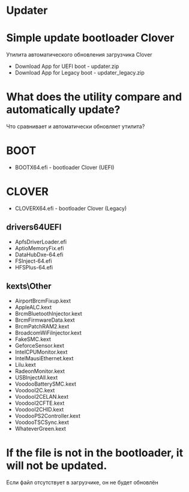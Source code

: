 # Updater
# Simple update bootloader Clover
Утилита автоматического обновления загрузчика Clover

- Download App for UEFI boot - updater.zip
- Download App for Legacy boot - updater_legacy.zip

# What does the utility compare and automatically update?
Что сравнивает и автоматически обновляет утилита?
# BOOT
- BOOTX64.efi - bootloader Clover (UEFI)
# CLOVER
- CLOVERX64.efi - bootloader Clover (Legacy)
## drivers64UEFI
- ApfsDriverLoader.efi
- AptioMemoryFix.efi
- DataHubDxe-64.efi
- FSInject-64.efi
- HFSPlus-64.efi
## kexts\Other
- AirportBrcmFixup.kext
- AppleALC.kext
- BrcmBluetoothInjector.kext
- BrcmFirmwareData.kext
- BrcmPatchRAM2.kext
- BroadcomWiFiInjector.kext
- FakeSMC.kext
- GeforceSensor.kext
- IntelCPUMonitor.kext
- IntelMausiEthernet.kext
- Lilu.kext
- RadeonMonitor.kext
- USBInjectAll.kext
- VoodooBatterySMC.kext
- VoodooI2C.kext
- VoodooI2CELAN.kext
- VoodooI2CFTE.kext
- VoodooI2CHID.kext
- VoodooPS2Controller.kext
- VoodooTSCSync.kext
- WhateverGreen.kext

# If the file is not in the bootloader, it will not be updated.
Если файл отсутствует в загрузчике, он не будет обновлён
